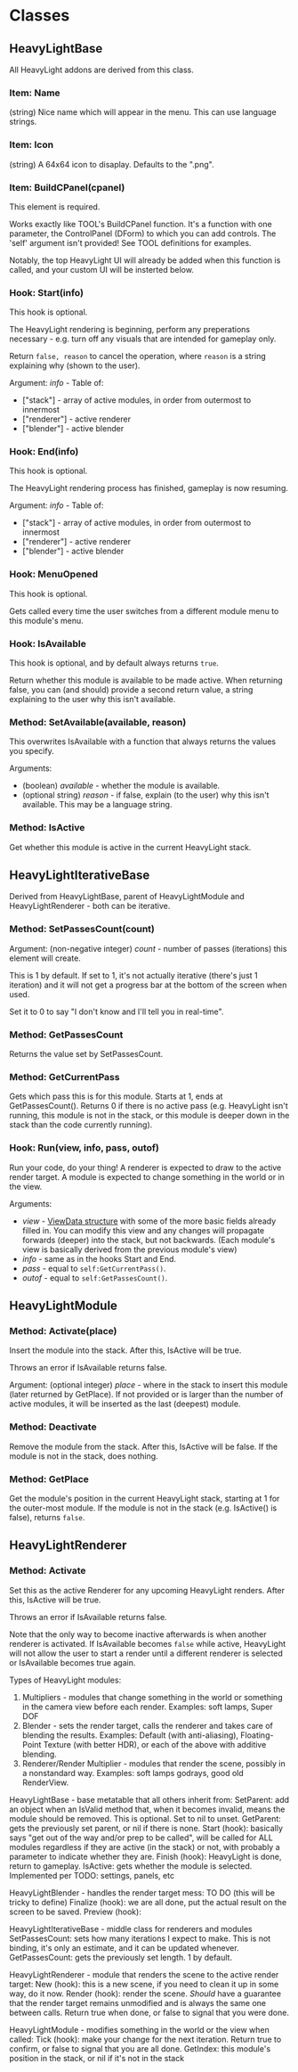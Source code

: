 # Classes

## HeavyLightBase
All HeavyLight addons are derived from this class.

### Item: Name
(string) Nice name which will appear in the menu. This can use language strings.

### Item: Icon
(string) A 64x64 icon to disaplay. Defaults to the "<filename>.png".

### Item: BuildCPanel(cpanel)
This element is required.

Works exactly like TOOL's BuildCPanel function. It's a function with one parameter, the ControlPanel (DForm) to which you can add controls. The 'self' argument isn't provided! See TOOL definitions for examples.

Notably, the top HeavyLight UI will already be added when this function is called, and your custom UI will be insterted below.

### Hook: Start(info)
This hook is optional.

The HeavyLight rendering is beginning, perform any preperations necessary - e.g. turn off any visuals that are intended for gameplay only.

Return `false, reason` to cancel the operation, where `reason` is a string explaining why (shown to the user).

Argument: *info* - Table of:
- \["stack"] - array of active modules, in order from outermost to innermost
- \["renderer"] - active renderer
- \["blender"] - active blender

### Hook: End(info)
This hook is optional.

The HeavyLight rendering process has finished, gameplay is now resuming.

Argument: *info* - Table of:
- \["stack"] - array of active modules, in order from outermost to innermost
- \["renderer"] - active renderer
- \["blender"] - active blender

### Hook: MenuOpened
This hook is optional.

Gets called every time the user switches from a different module menu to this module's menu.

### Hook: IsAvailable
This hook is optional, and by default always returns `true`.

Return whether this module is available to be made active. When returning false, you can (and should) provide a second return value, a string explaining to the user why this isn't available.

### Method: SetAvailable(available, reason)
This overwrites IsAvailable with a function that always returns the values you specify.

Arguments:
- (boolean) *available* - whether the module is available.
- (optional string) *reason* - if false, explain (to the user) why this isn't available. This may be a language string.

### Method: IsActive
Get whether this module is active in the current HeavyLight stack.

## HeavyLightIterativeBase
Derived from HeavyLightBase, parent of HeavyLightModule and HeavyLightRenderer - both can be iterative.

### Method: SetPassesCount(count)
Argument: (non-negative integer) *count* - number of passes (iterations) this element will create.

This is 1 by default. If set to 1, it's not actually iterative (there's just 1 iteration) and it will not get a progress bar at the bottom of the screen when used.

Set it to 0 to say "I don't know and I'll tell you in real-time".

### Method: GetPassesCount
Returns the value set by SetPassesCount.

### Method: GetCurrentPass
Gets which pass this is for this module. Starts at 1, ends at GetPassesCount(). Returns 0 if there is no active pass (e.g. HeavyLight isn't running, this module is not in the stack, or this module is deeper down in the stack than the code currently running).

### Hook: Run(view, info, pass, outof)
Run your code, do your thing! A renderer is expected to draw to the active render target. A module is expected to change something in the world or in the view.

Arguments:
- *view* - [ViewData structure](http://wiki.garrysmod.com/page/Structures/ViewData) with some of the more basic fields already filled in. You can modify this view and any changes will propagate forwards (deeper) into the stack, but not backwards. (Each module's view is basically derived from the previous module's view)
- *info* - same as in the hooks Start and End.
- *pass* - equal to `self:GetCurrentPass()`.
- *outof* - equal to `self:GetPassesCount()`.

## HeavyLightModule
### Method: Activate(place)
Insert the module into the stack. After this, IsActive will be true.

Throws an error if IsAvailable returns false.

Argument: (optional integer) *place* - where in the stack to insert this module (later returned by GetPlace). If not provided or is larger than the number of active modules, it will be inserted as the last (deepest) module.

### Method: Deactivate
Remove the module from the stack. After this, IsActive will be false.
If the module is not in the stack, does nothing.

### Method: GetPlace
Get the module's position in the current HeavyLight stack, starting at 1 for the outer-most module. If the module is not in the stack (e.g. IsActive() is false), returns `false`.

## HeavyLightRenderer
### Method: Activate
Set this as the active Renderer for any upcoming HeavyLight renders. After this, IsActive will be true.

Throws an error if IsAvailable returns false.

Note that the only way to become inactive afterwards is when another renderer is activated. If IsAvailable becomes `false` while active, HeavyLight will not allow the user to start a render until a different renderer is selected or IsAvailable becomes true again.


Types of HeavyLight modules:

1. Multipliers - modules that change something in the world or something in the camera view before each render. Examples: soft lamps, Super DOF
2. Blender - sets the render target, calls the renderer and takes care of blending the results. Examples: Default (with anti-aliasing), Floating-Point Texture (with better HDR), or each of the above with additive blending.
3. Renderer/Render Multiplier - modules that render the scene, possibly in a nonstandard way. Examples: soft lamps godrays, good old RenderView.

HeavyLightBase - base metatable that all others inherit from:
SetParent: add an object when an IsValid method that, when it becomes invalid, means the module should be removed. This is optional. Set to nil to unset.
GetParent: gets the previously set parent, or nil if there is none.
Start (hook): basically says "get out of the way and/or prep to be called", will be called for ALL modules regardless if they are active (in the stack) or not, with probably a parameter to indicate whether they are.
Finish (hook): HeavyLight is done, return to gameplay.
IsActive: gets whether the module is selected. Implemented per
TODO: settings, panels, etc

HeavyLightBlender - handles the render target mess:
TO DO (this will be tricky to define)
Finalize (hook): we are all done, put the actual result on the screen to be saved.
Preview (hook):

HeavyLightIterativeBase - middle class for renderers and modules
SetPassesCount: sets how many iterations I expect to make. This is not binding, it's only an estimate, and it can be updated whenever.
GetPassesCount: gets the previously set length. 1 by default.

HeavyLightRenderer - module that renders the scene to the active render target:
New (hook): this is a new scene, if you need to clean it up in some way, do it now.
Render (hook): render the scene. *Should* have a guarantee that the render target remains unmodified and is always the same one between calls. Return true when done, or false to signal that you were done.

HeavyLightModule - modifies something in the world or the view when called:
Tick (hook): make your change for the next iteration. Return true to confirm, or false to signal that you are all done.
GetIndex: this module's position in the stack, or nil if it's not in the stack
